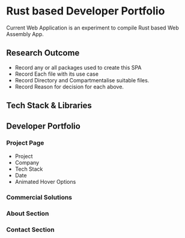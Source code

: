 # Rust based Developer Portfolio
Current Web Application is an experiment to compile Rust based Web Assembly App.

## Research Outcome
 - Record any or all packages used to create this SPA
 - Record Each file with its use case
 - Record Directory and Compartmentalise suitable files.
 - Record Reason for decision for each above.

## Tech Stack & Libraries

## Developer Portfolio
### Project Page
 - Project
 - Company
 - Tech Stack
 - Date
 - Animated Hover Options

### Commercial Solutions

### About Section

### Contact Section
